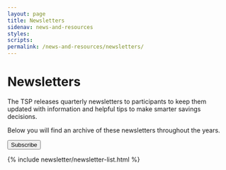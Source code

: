 ```yaml
---
layout: page
title: Newsletters
sidenav: news-and-resources
styles:
scripts:
permalink: /news-and-resources/newsletters/
---
```


# Newsletters

The TSP releases quarterly newsletters to participants to keep them updated with information and helpful tips to make smarter savings decisions.

Below you will find an archive of these newsletters throughout the years.

<button class="usa-button-big" onclick="window.location.href = '{{ site.baseurl }}/exit/?idx=4';">Subscribe</button>

{% include newsletter/newsletter-list.html %}
